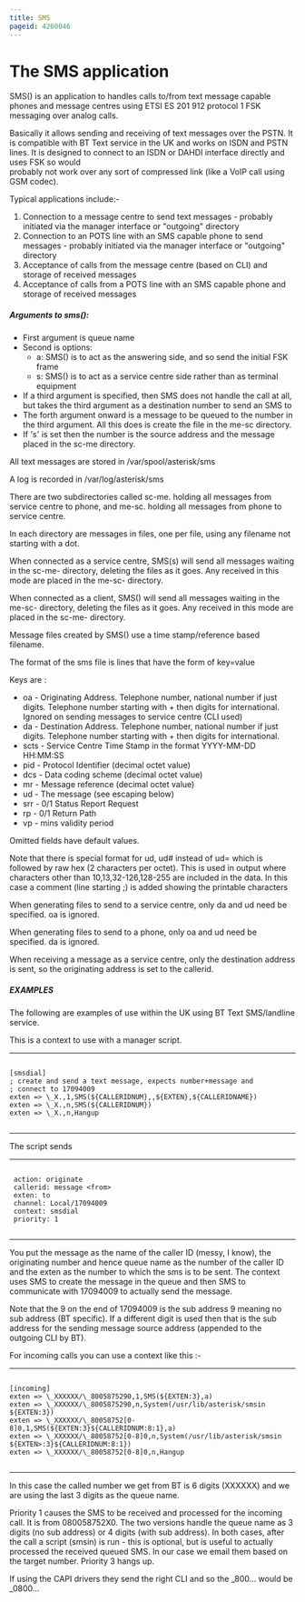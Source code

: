 ```yaml
---
title: SMS
pageid: 4260046
---
```


The SMS application
===================

SMS() is an application to handles calls to/from text message capable phones and message centres using ETSI ES 201 912 protocol 1 FSK messaging over analog calls.

Basically it allows sending and receiving of text messages over the PSTN. It is compatible with BT Text service in the UK and works on ISDN and PSTN lines. It is designed to connect to an ISDN or DAHDI interface directly and uses FSK so would   
 probably not work over any sort of compressed link (like a VoIP call using GSM codec).

Typical applications include:-

1. Connection to a message centre to send text messages - probably initiated via the manager interface or "outgoing" directory
2. Connection to an POTS line with an SMS capable phone to send messages - probably initiated via the manager interface or "outgoing" directory
3. Acceptance of calls from the message centre (based on CLI) and storage of received messages
4. Acceptance of calls from a POTS line with an SMS capable phone and storage of received messages

##### Arguments to sms():

* First argument is queue name
* Second is options:
	+ a: SMS() is to act as the answering side, and so send the initial FSK frame
	+ s: SMS() is to act as a service centre side rather than as terminal equipment
* If a third argument is specified, then SMS does not handle the call at all, but takes the third argument as a destination number to send an SMS to
* The forth argument onward is a message to be queued to the number in the third argument. All this does is create the file in the me-sc directory.
* If 's' is set then the number is the source address and the message placed in the sc-me directory.

All text messages are stored in /var/spool/asterisk/sms

A log is recorded in /var/log/asterisk/sms

There are two subdirectories called sc-me.<queuename> holding all messages from service centre to phone, and me-sc.<queuename> holding all messages from phone to service centre.

In each directory are messages in files, one per file, using any filename not starting with a dot.

When connected as a service centre, SMS(s) will send all messages waiting in the sc-me-<queuename> directory, deleting the files as it goes. Any received in this mode are placed in the me-sc-<queuename> directory.

When connected as a client, SMS() will send all messages waiting in the me-sc-<queuename> directory, deleting the files as it goes. Any received in this mode are placed in the sc-me-<queuename> directory.

Message files created by SMS() use a time stamp/reference based filename.

The format of the sms file is lines that have the form of key=value

Keys are :

* oa - Originating Address. Telephone number, national number if just digits. Telephone number starting with + then digits for international. Ignored on sending messages to service centre (CLI used)
* da - Destination Address. Telephone number, national number if just digits. Telephone number starting with + then digits for international.
* scts - Service Centre Time Stamp in the format YYYY-MM-DD HH:MM:SS
* pid - Protocol Identifier (decimal octet value)
* dcs - Data coding scheme (decimal octet value)
* mr - Message reference (decimal octet value)
* ud - The message (see escaping below)
* srr - 0/1 Status Report Request
* rp - 0/1 Return Path
* vp - mins validity period

Omitted fields have default values.

Note that there is special format for ud, ud# instead of ud= which is followed by raw hex (2 characters per octet). This is used in output where characters other than 10,13,32-126,128-255 are included in the data. In this case a comment (line starting ;) is added showing the printable characters

When generating files to send to a service centre, only da and ud need be specified. oa is ignored.

When generating files to send to a phone, only oa and ud need be specified. da is ignored.

When receiving a message as a service centre, only the destination address is sent, so the originating address is set to the callerid.

##### EXAMPLES

The following are examples of use within the UK using BT Text SMS/landline service.

This is a context to use with a manager script.




---

  
  


```

[smsdial]
; create and send a text message, expects number+message and
; connect to 17094009
exten => \_X.,1,SMS(${CALLERIDNUM},,${EXTEN},${CALLERIDNAME})
exten => \_X.,n,SMS(${CALLERIDNUM})
exten => \_X.,n,Hangup


```



---


The script sends




---

  
  


```

 action: originate
 callerid: message <from>
 exten: to
 channel: Local/17094009
 context: smsdial
 priority: 1


```



---


You put the message as the name of the caller ID (messy, I know), the originating number and hence queue name as the number of the caller ID and the exten as the number to which the sms is to be sent. The context uses SMS to create the message in the queue and then SMS to communicate with 17094009 to actually send the message.

Note that the 9 on the end of 17094009 is the sub address 9 meaning no sub address (BT specific). If a different digit is used then that is the sub address for the sending message source address (appended to the outgoing CLI by BT).

For incoming calls you can use a context like this :-




---

  
  


```

[incoming]
exten => \_XXXXXX/\_8005875290,1,SMS(${EXTEN:3},a)
exten => \_XXXXXX/\_8005875290,n,System(/usr/lib/asterisk/smsin ${EXTEN:3})
exten => \_XXXXXX/\_80058752[0-8]0,1,SMS(${EXTEN:3}${CALLERIDNUM:8:1},a)
exten => \_XXXXXX/\_80058752[0-8]0,n,System(/usr/lib/asterisk/smsin ${EXTEN>:3}${CALLERIDNUM:8:1})
exten => \_XXXXXX/\_80058752[0-8]0,n,Hangup


```



---


In this case the called number we get from BT is 6 digits (XXXXXX) and we are using the last 3 digits as the queue name.

Priority 1 causes the SMS to be received and processed for the incoming call. It is from 080058752X0. The two versions handle the queue name as 3 digits (no sub address) or 4 digits (with sub address). In both cases, after the call a script (smsin) is run - this is optional, but is useful to actually processed the received queued SMS. In our case we email them based on the target number. Priority 3 hangs up.

If using the CAPI drivers they send the right CLI and so the \_800... would be \_0800...

